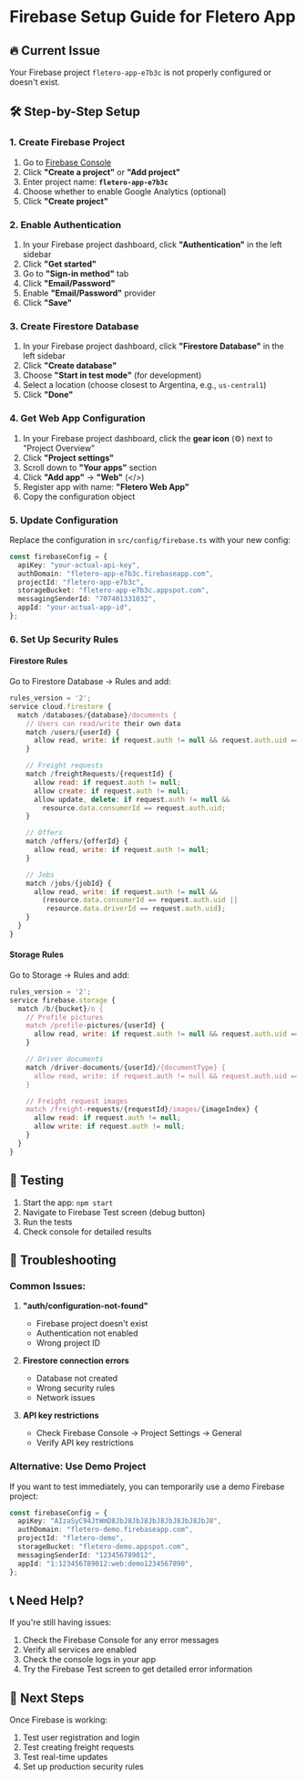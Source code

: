 # Firebase Setup Guide for Fletero App

## 🔥 **Current Issue**

Your Firebase project `fletero-app-e7b3c` is not properly configured or doesn't exist.

## 🛠 **Step-by-Step Setup**

### **1. Create Firebase Project**

1. Go to [Firebase Console](https://console.firebase.google.com)
2. Click **"Create a project"** or **"Add project"**
3. Enter project name: **`fletero-app-e7b3c`**
4. Choose whether to enable Google Analytics (optional)
5. Click **"Create project"**

### **2. Enable Authentication**

1. In your Firebase project dashboard, click **"Authentication"** in the left sidebar
2. Click **"Get started"**
3. Go to **"Sign-in method"** tab
4. Click **"Email/Password"**
5. Enable **"Email/Password"** provider
6. Click **"Save"**

### **3. Create Firestore Database**

1. In your Firebase project dashboard, click **"Firestore Database"** in the left sidebar
2. Click **"Create database"**
3. Choose **"Start in test mode"** (for development)
4. Select a location (choose closest to Argentina, e.g., `us-central1`)
5. Click **"Done"**

### **4. Get Web App Configuration**

1. In your Firebase project dashboard, click the **gear icon** (⚙️) next to "Project Overview"
2. Click **"Project settings"**
3. Scroll down to **"Your apps"** section
4. Click **"Add app"** → **"Web"** (</>)
5. Register app with name: **"Fletero Web App"**
6. Copy the configuration object

### **5. Update Configuration**

Replace the configuration in `src/config/firebase.ts` with your new config:

```typescript
const firebaseConfig = {
  apiKey: "your-actual-api-key",
  authDomain: "fletero-app-e7b3c.firebaseapp.com",
  projectId: "fletero-app-e7b3c",
  storageBucket: "fletero-app-e7b3c.appspot.com",
  messagingSenderId: "707401331032",
  appId: "your-actual-app-id",
};
```

### **6. Set Up Security Rules**

#### **Firestore Rules**

Go to Firestore Database → Rules and add:

```javascript
rules_version = '2';
service cloud.firestore {
  match /databases/{database}/documents {
    // Users can read/write their own data
    match /users/{userId} {
      allow read, write: if request.auth != null && request.auth.uid == userId;
    }

    // Freight requests
    match /freightRequests/{requestId} {
      allow read: if request.auth != null;
      allow create: if request.auth != null;
      allow update, delete: if request.auth != null &&
        resource.data.consumerId == request.auth.uid;
    }

    // Offers
    match /offers/{offerId} {
      allow read, write: if request.auth != null;
    }

    // Jobs
    match /jobs/{jobId} {
      allow read, write: if request.auth != null &&
        (resource.data.consumerId == request.auth.uid ||
         resource.data.driverId == request.auth.uid);
    }
  }
}
```

#### **Storage Rules**

Go to Storage → Rules and add:

```javascript
rules_version = '2';
service firebase.storage {
  match /b/{bucket}/o {
    // Profile pictures
    match /profile-pictures/{userId} {
      allow read, write: if request.auth != null && request.auth.uid == userId;
    }

    // Driver documents
    match /driver-documents/{userId}/{documentType} {
      allow read, write: if request.auth != null && request.auth.uid == userId;
    }

    // Freight request images
    match /freight-requests/{requestId}/images/{imageIndex} {
      allow read: if request.auth != null;
      allow write: if request.auth != null;
    }
  }
}
```

## 🧪 **Testing**

1. Start the app: `npm start`
2. Navigate to Firebase Test screen (debug button)
3. Run the tests
4. Check console for detailed results

## 🔧 **Troubleshooting**

### **Common Issues:**

1. **"auth/configuration-not-found"**

   - Firebase project doesn't exist
   - Authentication not enabled
   - Wrong project ID

2. **Firestore connection errors**

   - Database not created
   - Wrong security rules
   - Network issues

3. **API key restrictions**
   - Check Firebase Console → Project Settings → General
   - Verify API key restrictions

### **Alternative: Use Demo Project**

If you want to test immediately, you can temporarily use a demo Firebase project:

```typescript
const firebaseConfig = {
  apiKey: "AIzaSyC94JtWmD8JbJ8JbJ8JbJ8JbJ8JbJ8JbJ8",
  authDomain: "fletero-demo.firebaseapp.com",
  projectId: "fletero-demo",
  storageBucket: "fletero-demo.appspot.com",
  messagingSenderId: "123456789012",
  appId: "1:123456789012:web:demo1234567890",
};
```

## 📞 **Need Help?**

If you're still having issues:

1. Check the Firebase Console for any error messages
2. Verify all services are enabled
3. Check the console logs in your app
4. Try the Firebase Test screen to get detailed error information

## 🎯 **Next Steps**

Once Firebase is working:

1. Test user registration and login
2. Test creating freight requests
3. Test real-time updates
4. Set up production security rules
